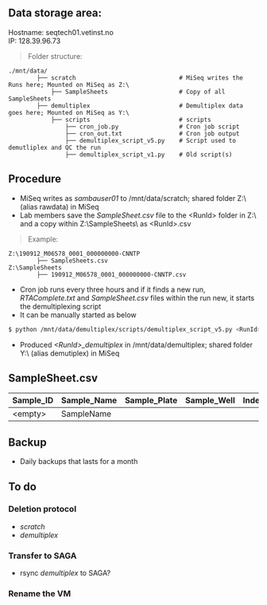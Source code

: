## Data storage area:
Hostname: seqtech01.vetinst.no  
IP: 128.39.96.73
> Folder structure:  

    ./mnt/data/ 
            ├── scratch                             # MiSeq writes the Runs here; Mounted on MiSeq as Z:\
                ├── SampleSheets                    # Copy of all SampleSheets
            ├── demultiplex                         # Demultiplex data goes here; Mounted on MiSeq as Y:\  
                ├── scripts                         # scripts
                    ├── cron_job.py                 # Cron job script 
                    ├── cron_out.txt                # Cron job output
                    ├── demultiplex_script_v5.py    # Script used to demutliplex and QC the run 
                    ├── demultiplex_script_v1.py    # Old script(s)


## Procedure
* MiSeq writes as _sambauser01_ to /mnt/data/scratch; shared folder Z:\ (alias rawdata) in MiSeq
* Lab members save the _SampleSheet.csv_ file to the \<RunId\> folder in Z:\ and a copy within Z:\SampleSheets\ as \<RunId>\.csv

> Example:  

    Z:\190912_M06578_0001_000000000-CNNTP 
            ├── SampleSheets.csv                             
    Z:\SampleSheets 
            ├── 190912_M06578_0001_000000000-CNNTP.csv                            
                 
      
                
* Cron job runs every three hours and if it finds a new run, _RTAComplete.txt_ and _SampleSheet.csv_ files within the run new, it starts the demultiplexing script
* It can be manually started as below
```bash
$ python /mnt/data/demultiplex/scripts/demultiplex_script_v5.py <RunId>
```
* Produced _\<RunId\>\_demultiplex_ in /mnt/data/demultiplex; shared folder Y:\ (alias demutiplex) in MiSeq
    
## SampleSheet.csv

| __Sample_ID__ | __Sample_Name__ | __Sample_Plate__ | __Sample_Well__ | __Index_Plate_Well__ | __I7_Index_ID__ | __index__ | __I5_Index_ID__ | __index__ | __Sample_Project__ | __Description__ |__Analysis__|
|-------------|------------|------------|-------------|------------|------------|------------|------------|-------------|------------|------------|------------|
| \<empty\>     | SampleName     |       |          |      | UDP0018      |  AGAGGCAACC    | UDP0018      | CTAATGATGG         | Listeria_20200101     |       |   X   |

## Backup
* Daily backups that lasts for a month

## To do
### Deletion protocol
* _scratch_
* _demultiplex_

### Transfer to SAGA
* rsync _demultiplex_ to SAGA?

### Rename the VM
